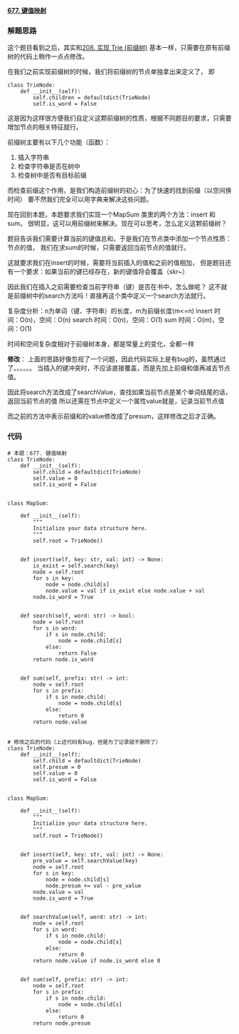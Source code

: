 **[677. 键值映射](https://leetcode-cn.com/problems/map-sum-pairs/)**


### 解题思路
这个题目看到之后，其实和[208. 实现 Trie (前缀树)](https://leetcode-cn.com/problems/implement-trie-prefix-tree/)
基本一样，只需要在原有前缀树的代码上稍作一点点修改。

在我们之前实现前缀树的时候，我们将前缀树的节点单独拿出来定义了，
即
```
class TrieNode:
    def __init__(self):
        self.children = defaultdict(TrieNode)
        self.is_word = False
```
这是因为这样很方便我们自定义这颗前缀树的性质，根据不同题目的要求，只需要增加节点的相关特征就行。

前缀树主要有以下几个功能（函数）：
1. 插入字符串
2. 检查字符串是否在树中
3. 检查树中是否有目标前缀

而检查前缀这个作用，是我们构造前缀树的初心：为了快速的找到前缀（以空间换时间）
要不然我们完全可以用字典来解决这些问题。

现在回到本题，本题要求我们实现一个MapSum 类里的两个方法：insert 和 sum。
很明显，这可以用前缀树来解决。现在可以思考，怎么定义这颗前缀树？

题目告诉我们需要计算当前的键值总和，于是我们在节点类中添加一个节点性质：节点的值，
我们在求sum的时候，只需要返回当前节点的值就行。

这就要求我们在insert的时候，需要将当前插入的值和之前的值相加，
但是题目还有一个要求：如果当前的键已经存在，新的键值将会覆盖（skr~）

因此我们在插入之前需要检查当前字符串（键）是否在书中，怎么做呢？
这不就是前缀树中的search方法吗！直接再这个类中定义一个search方法就行。


复杂度分析：n为单词（键、字符串）的长度，m为前缀长度(m<=n)
insert  时间：O(n)，空间：O(n)
search  时间：O(n)，空间：O(1)
sum  时间：O(m)，空间：O(1)

时间和空间复杂度相对于前缀树本身，都是常量上的变化，全都一样


**修改**：
上面的思路好像忽视了一个问题，因此代码实际上是有bug的，虽然通过了。。。。。。
当插入的键冲突时，不应该直接覆盖，而是先加上前缀和值再减去节点值。

因此将search方法改成了searchValue，查找如果当前节点是某个单词结尾的话，返回当前节点的值
所以还需在节点中定义一个属性value就是，记录当前节点值

而之前的方法中表示前缀和的value修改成了presum，这样修改之后才正确。


### 代码

```python3
# 本题：677. 键值映射
class TrieNode:
    def __init__(self):
        self.child = defaultdict(TrieNode)
        self.value = 0
        self.is_word = False


class MapSum:

    def __init__(self):
        """
        Initialize your data structure here.
        """
        self.root = TrieNode()
        

    def insert(self, key: str, val: int) -> None:  
        is_exist = self.search(key)
        node = self.root
        for s in key:
            node = node.child[s]
            node.value = val if is_exist else node.value + val
        node.is_word = True
        
        
    def search(self, word: str) -> bool:
        node = self.root
        for s in word:
            if s in node.child:
                node = node.child[s]
            else:
                return False
        return node.is_word
        

    def sum(self, prefix: str) -> int:
        node = self.root
        for s in prefix:
            if s in node.child:
                node = node.child[s]
            else:
                return 0
        return node.value


# 修改之后的代码（上述代码有bug，但是为了记录就不删除了）
class TrieNode:
    def __init__(self):
        self.child = defaultdict(TrieNode)
        self.presum = 0
        self.value = 0
        self.is_word = False


class MapSum:

    def __init__(self):
        """
        Initialize your data structure here.
        """
        self.root = TrieNode()
        

    def insert(self, key: str, val: int) -> None:  
        pre_value = self.searchValue(key)
        node = self.root
        for s in key:
            node = node.child[s]
            node.presum += val - pre_value
        node.value = val
        node.is_word = True
        
        
    def searchValue(self, word: str) -> int:
        node = self.root
        for s in word:
            if s in node.child:
                node = node.child[s]
            else:
                return 0
        return node.value if node.is_word else 0
        

    def sum(self, prefix: str) -> int:
        node = self.root
        for s in prefix:
            if s in node.child:
                node = node.child[s]
            else:
                return 0
        return node.presum
    
```
